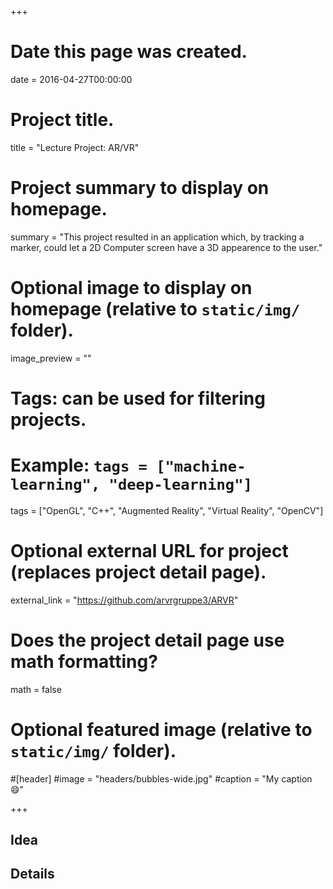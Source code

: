+++
# Date this page was created.
date = 2016-04-27T00:00:00

# Project title.
title = "Lecture Project: AR/VR"

# Project summary to display on homepage.
summary = "This project resulted in an application which, by tracking a marker, could let a 2D Computer screen have a 3D appearence to the user."

# Optional image to display on homepage (relative to `static/img/` folder).
image_preview = ""

# Tags: can be used for filtering projects.
# Example: `tags = ["machine-learning", "deep-learning"]`
tags = ["OpenGL", "C++", "Augmented Reality", "Virtual Reality", "OpenCV"]

# Optional external URL for project (replaces project detail page).
external_link = "https://github.com/arvrgruppe3/ARVR"

# Does the project detail page use math formatting?
math = false

# Optional featured image (relative to `static/img/` folder).
#[header]
#image = "headers/bubbles-wide.jpg"
#caption = "My caption :smile:"

+++

## Idea

## Details
